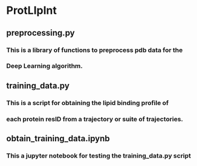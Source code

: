 # ProtLIpInt
## preprocessing.py
### This is a library of functions to preprocess pdb data for the
### Deep Learning algorithm.

## training_data.py
### This is a script for obtaining the lipid binding profile of
### each protein resID from a trajectory or suite of trajectories.

## obtain_training_data.ipynb
### This a jupyter notebook for testing the training_data.py script
